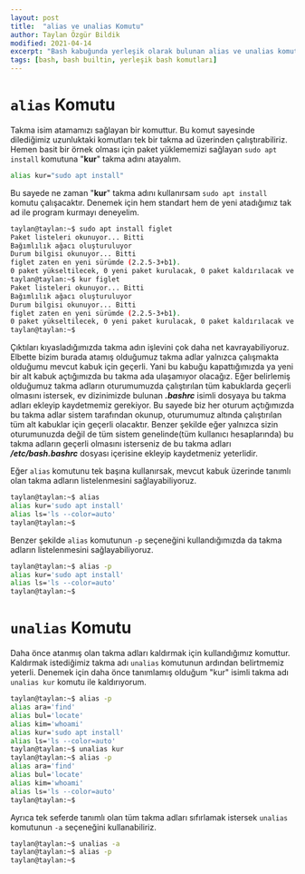```yaml
---
layout: post
title:  "alias ve unalias Komutu"
author: Taylan Özgür Bildik
modified: 2021-04-14
excerpt: "Bash kabuğunda yerleşik olarak bulunan alias ve unalias komutlarının açıklamasıdır."
tags: [bash, bash builtin, yerleşik bash komutları] 
---
```


# `alias` Komutu

Takma isim atamamızı sağlayan bir komuttur. Bu komut sayesinde dilediğimiz uzunluktaki komutları tek bir takma ad üzerinden çalıştırabiliriz. Hemen basit bir örnek olması için paket yüklememizi sağlayan `sudo apt install` komutuna "**kur**" takma adını atayalım.

```bash
alias kur="sudo apt install"
```

Bu sayede ne zaman "**kur**" takma adını kullanırsam `sudo apt install` komutu çalışacaktır. Denemek için hem standart hem de yeni atadığımız tak ad ile program kurmayı deneyelim.

```bash
taylan@taylan:~$ sudo apt install figlet
Paket listeleri okunuyor... Bitti
Bağımlılık ağacı oluşturuluyor       
Durum bilgisi okunuyor... Bitti      
figlet zaten en yeni sürümde (2.2.5-3+b1).
0 paket yükseltilecek, 0 yeni paket kurulacak, 0 paket kaldırılacak ve 2 paket yükseltilmeyecek.
taylan@taylan:~$ kur figlet
Paket listeleri okunuyor... Bitti
Bağımlılık ağacı oluşturuluyor       
Durum bilgisi okunuyor... Bitti      
figlet zaten en yeni sürümde (2.2.5-3+b1).
0 paket yükseltilecek, 0 yeni paket kurulacak, 0 paket kaldırılacak ve 2 paket yükseltilmeyecek.
taylan@taylan:~$
```

Çıktıları kıyasladığımızda takma adın işlevini çok daha net kavrayabiliyoruz. Elbette bizim burada atamış olduğumuz takma adlar yalnızca çalışmakta olduğumu mevcut kabuk için geçerli. Yani bu kabuğu kapattığımızda ya yeni bir alt kabuk açtığımızda bu takma ada ulaşamıyor olacağız. Eğer belirlemiş olduğumuz takma adların oturumumuzda çalıştırılan tüm kabuklarda geçerli olmasını istersek, ev dizinimizde bulunan ***.bashrc*** isimli dosyaya bu takma adları ekleyip kaydetmemiz gerekiyor. Bu sayede biz her oturum açtığımızda bu takma adlar sistem tarafından okunup, oturumumuz altında çalıştırılan tüm alt kabuklar için geçerli olacaktır. Benzer şekilde eğer yalnızca sizin oturumunuzda değil de tüm sistem genelinde(tüm kullanıcı hesaplarında) bu takma adların geçerli olmasını isterseniz de bu takma adları ***/etc/bash.bashrc*** dosyası içerisine ekleyip kaydetmeniz yeterlidir. 

Eğer `alias` komutunu tek başına kullanırsak, mevcut kabuk üzerinde tanımlı olan takma adların listelenmesini sağlayabiliyoruz.

```bash
taylan@taylan:~$ alias
alias kur='sudo apt install'
alias ls='ls --color=auto'
taylan@taylan:~$
```

Benzer şekilde `alias` komutunun `-p` seçeneğini kullandığımızda da takma adların listelenmesini sağlayabiliyoruz.

```bash
taylan@taylan:~$ alias -p
alias kur='sudo apt install'
alias ls='ls --color=auto'
taylan@taylan:~$
```

# `unalias` Komutu

Daha önce atanmış olan takma adları kaldırmak için kullandığımız komuttur. Kaldırmak istediğimiz takma adı `unalias` komutunun ardından belirtmemiz yeterli. Denemek için daha önce tanımlamış olduğum "kur" isimli takma adı `unalias kur` komutu ile kaldırıyorum.

```bash
taylan@taylan:~$ alias -p
alias ara='find'
alias bul='locate'
alias kim='whoami'
alias kur='sudo apt install'
alias ls='ls --color=auto'
taylan@taylan:~$ unalias kur 
taylan@taylan:~$ alias -p
alias ara='find'
alias bul='locate'
alias kim='whoami'
alias ls='ls --color=auto'
taylan@taylan:~$
```

Ayrıca tek seferde tanımlı olan tüm takma adları sıfırlamak istersek `unalias` komutunun `-a` seçeneğini kullanabiliriz.

```bash
taylan@taylan:~$ unalias -a
taylan@taylan:~$ alias -p
taylan@taylan:~$
```